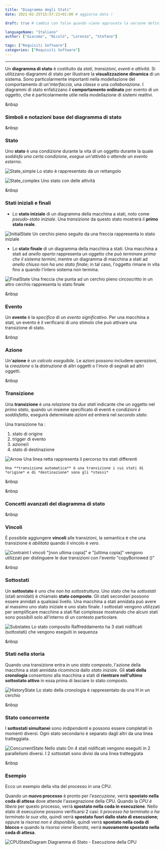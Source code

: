 ```yaml
--- 
title: "Diagramma degli Stati"
date: 2021-02-25T15:57:21+01:00 # aggiorna data !

draft: true # cambia con false quando viene approvata la versone definitiva !

languageName: "Italiano"
author: ["Giacomo", "Nicolò", "Lorenzo", "Stefano"] 

tags: ["Requisiti Software"]   
categories: ["Requisiti Software"]   
---  
```



---
Un **diagramma di stato** è costituito da *stati*, *transizioni*, *eventi* e *attività*. Si utilizzano diagrammi di stato per illustrare la **visualizzazione dinamica** di un sistema. Sono particolarmente importanti nella modellazione del comportamento di un'*interfaccia*, una *classe* o una *collaborazione*. I diagrammi di stato enfatizzano il **comportamento ordinato** per evento di un oggetto, che è particolarmente utile nella modellazione di sistemi reattivi.

&nbsp
### Simboli e notazioni base del diagramma di stato 

&nbsp
### Stato

Uno **stato** è una condizione durante la vita di un oggetto durante la quale *soddisfa una certa condizione*, *esegue un'attività* o *attende un evento esterno*.

![State_simple](State%20Diagram/State_simple.svg)
Lo stato è rappresentato da un rettangolo

![State_complex](State%20Diagram/State_complex.svg)
Uno stato con delle attività

&nbsp
### Stati iniziali e finali

- Lo **stato iniziale** di un diagramma della macchina a stati, noto come *pseudo-stato iniziale*. Una *transizione* da questo stato mostrerà il **primo stato reale**.

![InitialState](State%20Diagram/InitialState.svg)
Un cerchio pieno seguito da una freccia rappresenta lo stato iniziale

- Lo **stato finale** di un diagramma della macchina a stati. Una macchina a stati ad *anello aperto* rappresenta un oggetto che può *terminare prima che il sistema termini*, mentre un diagramma di macchina a stati ad *anello chiuso* *non ha uno stato finale*; in tal caso, l'oggetto rimane in vita fino a quando l'intero sistema non termina.

![FinalState](State%20Diagram/FinalState.svg)
Una freccia che punta ad un cerchio pieno circoscritto in un altro cerchio rappresenta lo stato finale

&nbsp
### Evento

Un **evento** è la *specifica* di un *evento significativo*. Per una macchina a stati, un evento è il verificarsi di uno stimolo che può attivare una transizione di stato.

&nbsp
### Azione

Un'**azione** è un *calcolo eseguibile*. Le azioni possono includere *operazioni*, la *creazione* o la *distruzione* di altri oggetti o l'*invio* di segnali ad altri oggetti.

&nbsp
### Transizione

Una **transizione** è una *relazione* tra *due stati* indicante che un oggetto nel *primo stato*, quando un insieme specificato di eventi e condizioni *è soddisfatto*, eseguirà determinate *azioni* ed entrerà nel *secondo stato*.

Una transizione ha :

1. stato di origine
2. trigger di evento
3. azione/i
4. stato di destinazione

![Arrow](State%20Diagram/Arrow.svg)
Una linea retta rappresenta il percorso tra stati differenti

```text
Una **transizione automatica** è una transizione i cui stati di *origine* e di *destinazione* sono gli *stessi*
``` 
&nbsp

&nbsp
### Concetti avanzati del diagramma di stato

&nbsp
### Vincoli

È possibile aggiungere **vincoli** alle transizioni, la semantica è che una transizione è *abilitata* quando il vincolo è *vero*.

![Contraint](State%20Diagram/Contraint.svg)
I vincoli "[non ultima copia]" e "[ultima copia]" vengono utilizzati per distinguere le due transizioni con l'evento "copyBorrowed ()"

&nbsp
### Sottostati

Un **sottostato** è uno che *non ha sottostruttura*. Uno stato che ha *sottostati* (stati annidati) è chiamato **stato composto**. Gli stati secondari possono essere annidati a qualsiasi livello. Una macchina a stati annidata può avere al massimo uno stato iniziale e uno stato finale. I sottostati vengono utilizzati per semplificare macchine a stati flat complesse mostrando che alcuni stati sono possibili solo all'interno di un contesto particolare.

![Substates](State%20Diagram/Substates.svg)
Lo stato composito Raffreddamento ha 3 stati nidificati (sottostati) che vengono eseguiti in sequenza

&nbsp
### Stati nella storia

Quando una transizione entra in uno *stato composto*, l'azione della macchina a stati annidata *ricomincia* dallo *stato iniziale*. Gli **stati della cronologia** consentono alla macchina a stati di **rientrare nell'ultimo sottostato attivo** in essa prima di lasciare lo stato composto.

![HistoryState](State%20Diagram/HistoryState.svg)
Lo stato della cronologia è rappresentato da una H in un cerchio

&nbsp
### Stato concorrente

I **sottostati simultanei** sono *indipendenti* e possono essere completati in momenti diversi. Ogni stato secondario è separato dagli altri da una linea tratteggiata.

![ConcurrentState](State%20Diagram/ConcurrentState.svg)
Nello stato On 4 stati nidificati vengono eseguiti in 2 parallelismi diversi. I 2 sottostati sono divisi da una linea tratteggiata

&nbsp
### Esempio

Ecco un esempio della vita del processo in una CPU.

Quando un **nuovo processo** è pronto per *l'esecuzione*, verrà **spostato nella coda di attesa** dove attende l'assegnazione della CPU. Quando la *CPU è libera* per questo processo, verrà **spostato nella coda in esecuzione**. Nello stato di esecuzione possono verificarsi 2 casi: il *processo ha terminato o ha terminato la sua vita*, quindi verrà **spostato fuori dallo stato di esecuzione**; oppure la *risorsa non è disponibile*, quindi verrà **spostato nella coda di blocco** e quando la *risorsa viene liberata*, verrà **nuovamente spostato nella coda di attesa**.

![CPUStateDiagram](State%20Diagram/CPUStateDiagram.svg)
Diagramma di Stato - Esecuzione della CPU
